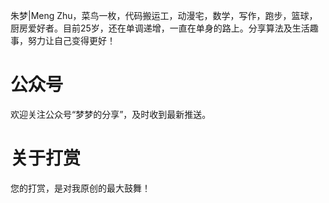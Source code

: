 朱梦|Meng Zhu，菜鸟一枚，代码搬运工，动漫宅，数学，写作，跑步，篮球，厨房爱好者。目前25岁，还在单调递增，一直在单身的路上。分享算法及生活趣事，努力让自己变得更好！

# 公众号
欢迎关注公众号“梦梦的分享”，及时收到最新推送。

# 关于打赏
您的打赏，是对我原创的最大鼓舞！
